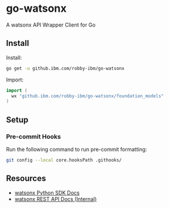 # go-watsonx

  A watsonx API Wrapper Client for Go

## Install

  Install:

  ```sh
  go get -u github.ibm.com/robby-ibm/go-watsonx
  ```

  Import:

  ```go
  import (
    wx "github.ibm.com/robby-ibm/go-watsonx/foundation_models"
  )
  ```



## Setup

### Pre-commit Hooks

  Run the following command to run pre-commit formatting:

  ```sh
  git config --local core.hooksPath .githooks/
  ```

## Resources

  - [watsonx Python SDK Docs](https://ibm.github.io/watson-machine-learning-sdk)
  - [watsonx REST API Docs (Internal)](https://test.cloud.ibm.com/apidocs/watsonx-ai)
